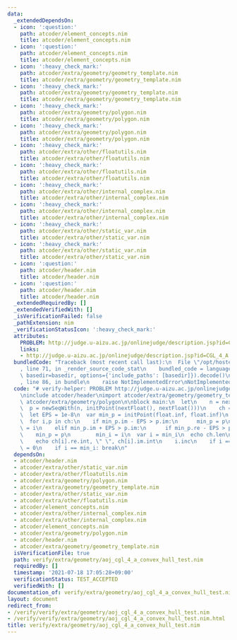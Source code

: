 ```yaml
---
data:
  _extendedDependsOn:
  - icon: ':question:'
    path: atcoder/element_concepts.nim
    title: atcoder/element_concepts.nim
  - icon: ':question:'
    path: atcoder/element_concepts.nim
    title: atcoder/element_concepts.nim
  - icon: ':heavy_check_mark:'
    path: atcoder/extra/geometry/geometry_template.nim
    title: atcoder/extra/geometry/geometry_template.nim
  - icon: ':heavy_check_mark:'
    path: atcoder/extra/geometry/geometry_template.nim
    title: atcoder/extra/geometry/geometry_template.nim
  - icon: ':heavy_check_mark:'
    path: atcoder/extra/geometry/polygon.nim
    title: atcoder/extra/geometry/polygon.nim
  - icon: ':heavy_check_mark:'
    path: atcoder/extra/geometry/polygon.nim
    title: atcoder/extra/geometry/polygon.nim
  - icon: ':heavy_check_mark:'
    path: atcoder/extra/other/floatutils.nim
    title: atcoder/extra/other/floatutils.nim
  - icon: ':heavy_check_mark:'
    path: atcoder/extra/other/floatutils.nim
    title: atcoder/extra/other/floatutils.nim
  - icon: ':heavy_check_mark:'
    path: atcoder/extra/other/internal_complex.nim
    title: atcoder/extra/other/internal_complex.nim
  - icon: ':heavy_check_mark:'
    path: atcoder/extra/other/internal_complex.nim
    title: atcoder/extra/other/internal_complex.nim
  - icon: ':heavy_check_mark:'
    path: atcoder/extra/other/static_var.nim
    title: atcoder/extra/other/static_var.nim
  - icon: ':heavy_check_mark:'
    path: atcoder/extra/other/static_var.nim
    title: atcoder/extra/other/static_var.nim
  - icon: ':question:'
    path: atcoder/header.nim
    title: atcoder/header.nim
  - icon: ':question:'
    path: atcoder/header.nim
    title: atcoder/header.nim
  _extendedRequiredBy: []
  _extendedVerifiedWith: []
  _isVerificationFailed: false
  _pathExtension: nim
  _verificationStatusIcon: ':heavy_check_mark:'
  attributes:
    PROBLEM: http://judge.u-aizu.ac.jp/onlinejudge/description.jsp?id=CGL_4_A
    links:
    - http://judge.u-aizu.ac.jp/onlinejudge/description.jsp?id=CGL_4_A
  bundledCode: "Traceback (most recent call last):\n  File \"/opt/hostedtoolcache/Python/3.10.0/x64/lib/python3.10/site-packages/onlinejudge_verify/documentation/build.py\"\
    , line 71, in _render_source_code_stat\n    bundled_code = language.bundle(stat.path,\
    \ basedir=basedir, options={'include_paths': [basedir]}).decode()\n  File \"/opt/hostedtoolcache/Python/3.10.0/x64/lib/python3.10/site-packages/onlinejudge_verify/languages/nim.py\"\
    , line 86, in bundle\n    raise NotImplementedError\nNotImplementedError\n"
  code: "# verify-helper: PROBLEM http://judge.u-aizu.ac.jp/onlinejudge/description.jsp?id=CGL_4_A\n\
    \ninclude atcoder/header\nimport atcoder/extra/geometry/geometry_template\nimport\
    \ atcoder/extra/geometry/polygon\n\nblock main:\n  let\n    n = nextInt()\n  \
    \  p = newSeqWith(n, initPoint(nextFloat(), nextFloat()))\n    ch = p.convexHull()\n\
    \  let EPS = 1e-8\n  var min_p = initPoint(float.inf, float.inf)\n  var min_i:int\n\
    \  for i,p in ch:\n    if min_p.im - EPS > p.im:\n      min_p = p\n      min_i\
    \ = i\n    elif min_p.im + EPS > p.im:\n      if min_p.re - EPS > p.re:\n    \
    \    min_p = p\n        min_i = i\n  var i = min_i\n  echo ch.len\n  while true:\n\
    \    echo ch[i].re.int, \" \", ch[i].im.int\n    i.inc\n    if i == ch.len: i\
    \ = 0\n    if i == min_i: break\n"
  dependsOn:
  - atcoder/header.nim
  - atcoder/extra/other/static_var.nim
  - atcoder/extra/other/floatutils.nim
  - atcoder/extra/geometry/polygon.nim
  - atcoder/extra/geometry/geometry_template.nim
  - atcoder/extra/other/static_var.nim
  - atcoder/extra/other/floatutils.nim
  - atcoder/element_concepts.nim
  - atcoder/extra/other/internal_complex.nim
  - atcoder/extra/other/internal_complex.nim
  - atcoder/element_concepts.nim
  - atcoder/extra/geometry/polygon.nim
  - atcoder/header.nim
  - atcoder/extra/geometry/geometry_template.nim
  isVerificationFile: true
  path: verify/extra/geometry/aoj_cgl_4_a_convex_hull_test.nim
  requiredBy: []
  timestamp: '2021-07-18 17:05:28+09:00'
  verificationStatus: TEST_ACCEPTED
  verifiedWith: []
documentation_of: verify/extra/geometry/aoj_cgl_4_a_convex_hull_test.nim
layout: document
redirect_from:
- /verify/verify/extra/geometry/aoj_cgl_4_a_convex_hull_test.nim
- /verify/verify/extra/geometry/aoj_cgl_4_a_convex_hull_test.nim.html
title: verify/extra/geometry/aoj_cgl_4_a_convex_hull_test.nim
---
```

